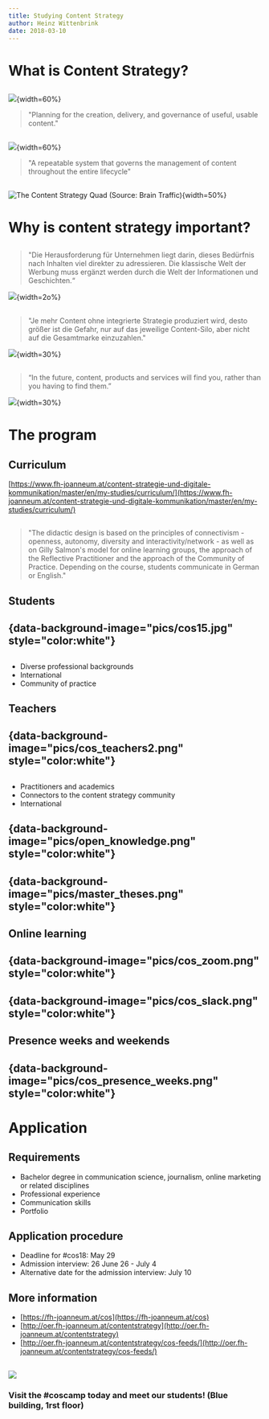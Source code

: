 ```yaml
---
title: Studying Content Strategy 
author: Heinz Wittenbrink
date: 2018-03-10
---
```



# What is Content Strategy?

##

![](https://gathercontent.com/wp-content/uploads/2015/08/Kristina-Halvorson-1024x510.png){width=60%}

> "Planning for the creation, delivery, and governance of useful, usable content."

##

![](pics/rahel.jpg){width=60%}

> "A repeatable system that governs the management of content throughout the entire lifecycle"


##

![The Content Strategy Quad (Source: Brain Traffic)](https://daks2k3a4ib2z.cloudfront.net/5964efc16de5575bb5dfcfad/59973aade4afd50001551143_brain-traffic-quad.png){width=50%}




# Why is content strategy important?


##

> "Die Herausforderung für Unternehmen liegt darin, dieses Bedürfnis nach Inhalten viel direkter zu adressieren. Die klassische Welt der Werbung muss ergänzt werden durch die Welt der Informationen und Geschichten.“

![](http://innovation-prototype.de/wp-content/uploads/2012/03/Heinold_Ehrhardt-290x290.jpg){width=2o%}



##

> "Je mehr Content ohne integrierte Strategie produziert wird, desto größer ist die Gefahr, nur auf das jeweilige Content-Silo, aber nicht auf die Gesamtmarke einzuzahlen."

![](pics/eck_eichmeier.png){width=30%}

##

> “In the future, content, products and services will find you, rather than you having to find them.”

![](pics/buytaerd.png){width=30%}


# The program

## Curriculum

[https://www.fh-joanneum.at/content-strategie-und-digitale-kommunikation/master/en/my-studies/curriculum/](https://www.fh-joanneum.at/content-strategie-und-digitale-kommunikation/master/en/my-studies/curriculum/)

## 

> "The didactic design is based on the principles of connectivism - openness, autonomy, diversity and interactivity/network - as well as on Gilly Salmon's model for online learning groups, the approach of the Reflective Practitioner and the approach of the Community of Practice. Depending on the course, students communicate in German or English."

## Students

## {data-background-image="pics/cos15.jpg" style="color:white"}

##

- Diverse professional backgrounds
- International
- Community of practice

## Teachers

##  {data-background-image="pics/cos_teachers2.png" style="color:white"}

##

- Practitioners and academics
- Connectors to the content strategy community
- International


##  {data-background-image="pics/open_knowledge.png" style="color:white"}

##  {data-background-image="pics/master_theses.png" style="color:white"}

## Online learning

## {data-background-image="pics/cos_zoom.png" style="color:white"}

## {data-background-image="pics/cos_slack.png" style="color:white"}

## Presence weeks and weekends

## {data-background-image="pics/cos_presence_weeks.png" style="color:white"}



# Application

## Requirements

- Bachelor degree in communication science, journalism, online marketing or related disciplines
- Professional experience
- Communication skills
- Portfolio

## Application procedure

- Deadline for #cos18: May 29
- Admission interview: 26 June 26 - July 4
- Alternative date for the admission interview: July 10

## More information

- [https://fh-joanneum.at/cos](https://fh-joanneum.at/cos)
- [http://oer.fh-joanneum.at/contentstrategy](http://oer.fh-joanneum.at/contentstrategy)
- [http://oer.fh-joanneum.at/contentstrategy/cos-feeds/](http://oer.fh-joanneum.at/contentstrategy/cos-feeds/)

##

![](https://www.barcamp.at/images/5/58/Content-Strategy-Camp-Graz_Logo_transparent.png)

### Visit the #coscamp today and meet our students! (Blue building, 1rst floor)

